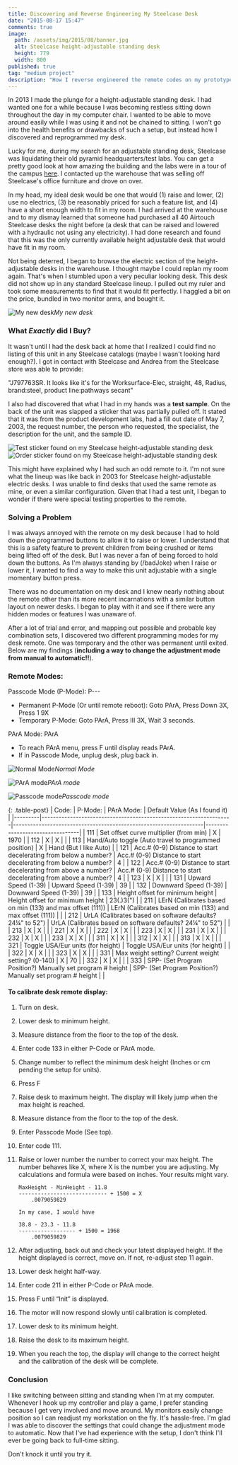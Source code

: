 ```yaml
---
title: Discovering and Reverse Engineering My Steelcase Desk
date: "2015-08-17 15:47"
comments: true
image:  
  path: /assets/img/2015/08/banner.jpg
  alt: Steelcase height-adjustable standing desk
  height: 779
  width: 800
published: true
tag: "medium project"
description: "How I reverse engineered the remote codes on my prototype Steelcase sit/stand desk unlocking secret developer codes to enable One Touch adjustments"
---
```


In 2013 I made the plunge for a height-adjustable standing desk. I had wanted one for a while because I was becoming restless sitting down throughout the day in my computer chair. I wanted to be able to move around easily while I was using it and not be chained to sitting. I won't go into the health benefits or drawbacks of such a setup, but instead how I discovered and reprogrammed my desk.

Lucky for me, during my search for an adjustable standing desk, Steelcase was liquidating their old pyramid headquarters/test labs. You can get a pretty good look at how amazing the building and the labs were in a tour of the campus [here](https://www.youtube.com/watch?v=GTsdOLD-CyI).
I contacted up the warehouse that was selling off Steelcase's office furniture and drove on over.

In my head, my ideal desk would be one that would (1) raise and lower, (2) use no electrics, (3) be reasonably priced for such a feature list, and (4) have a short enough width to fit in my room. I had arrived at the warehouse and to my dismay learned that someone had purchased all 40 Airtouch Steelcase desks the night before (a desk that can be raised and lowered with a hydraulic not using any electricity). I had done research and found that this was the only currently available height adjustable desk that would have fit in my room.

Not being deterred, I began to browse the electric section of the height-adjustable desks in the warehouse. I thought maybe I could replan my room again. That's when I stumbled upon a very peculiar looking desk. This desk did not show up in any standard Steelcase lineup. I pulled out my ruler and took some measurements to find that it would fit perfectly. I haggled a bit on the price, bundled in two monitor arms, and bought it.

![My new desk](/assets/img/2015/08/desk.jpg)*My new desk*

### What _Exactly_ did I Buy?

It wasn't until I had the desk back at home that I realized I could find no listing of this unit in any Steelcase catalogs (maybe I wasn't looking hard enough?). I got in contact with Steelcase and Andrea from the Steelcase store was able to provide:

"J797763SR. It looks like it's for the Worksurface-Elec, straight, 48, Radius, brand:steel, product line:pathways secant"

I also had discovered that what I had in my hands was a **test sample**. On the back of the unit was slapped a sticker that was partially pulled off. It stated that it was from the product development labs, had a fill out date of May 7, 2003, the request number, the person who requested, the specialist, the description for the unit, and the sample ID.

![Test sticker found on my Steelcase height-adjustable standing desk](/assets/img/2015/08/test_sticker.jpg)
![Order sticker found on my Steelcase height-adjustable standing desk](/assets/img/2015/08/order_sticker.jpg)

This might have explained why I had such an odd remote to it. I'm not sure what the lineup was like back in 2003 for Steelcase height-adjustable electric desks. I was unable to find desks that used the same remote as mine, or even a similar configuration. Given that I had a test unit, I began to wonder if there were special testing properties to the remote.

### Solving a Problem

I was always annoyed with the remote on my desk because I had to hold down the programmed buttons to allow it to raise or lower. I understand that this is a safety feature to prevent children from being crushed or items being lifted off of the desk. But I was never a fan of being forced to hold down the buttons. As I'm always standing by (/badJoke) when I raise or lower it, I wanted to find a way to make this unit adjustable with a single momentary button press.

There was no documentation on my desk and I knew nearly nothing about the remote other than its more recent incarnations with a similar button layout on newer desks. I began to play with it and see if there were any hidden modes or features I was unaware of.

After a lot of trial and error, and mapping out possible and probable key combination sets, I discovered two different programming modes for my desk remote. One was temporary and the other was permanent until exited. Below are my findings (**including a way to change the adjustment mode from manual to automatic!!**).


### Remote Modes:

Passcode Mode (P-Mode): P---

  - Permanent P-Mode (Or until remote reboot): Goto PArA, Press Down 3X, Press 1 9X
  - Temporary P-Mode: Goto PArA, Press III 3X, Wait 3 seconds.

PArA Mode: PArA

  - To reach PArA menu, press F until display reads PArA.
  - If in Passcode Mode, unplug desk, plug back in.

![Normal Mode](/assets/img/2015/08/normal.jpg)*Normal Mode*

![PArA mode](/assets/img/2015/08/PArA.jpg)*PArA mode*

![Passcode mode](/assets/img/2015/08/passcode.jpg)*Passcode mode*

{: .table-post}
  | Code: 	| P-Mode:                                                         	| PArA Mode:                                                      	| Default Value (As I found it) 	|
  |---------|-------------------------------------------------------------------|-------------------------------------------------------------------|---------------------------------|
  | 111   	| Set offset curve multiplier (from min)                          	| X                                                               	| 1970                          	|
  | 112   	| X                                                               	| X                                                               	|                               	|
  | 113   	| Hand/Auto toggle (Auto travel to programmed position)           	| X                                                               	| Hand (But I like Auto)        	|
  | 121   	| Acc.# (0-9) Distance to start decelerating from below a number? 	| Acc.# (0-9) Distance to start decelerating from below a number? 	| 4                             	|
  | 122   	| Acc.# (0-9) Distance to start decelerating from above a number? 	| Acc.# (0-9) Distance to start decelerating from above a number? 	| 4                             	|
  | 123   	| X                                                               	| X                                                               	|                               	|
  | 131   	| Upward Speed (1-39)                                             	| Upward Speed (1-39)                                             	| 39                            	|
  | 132   	| Downward Speed (1-39)                                           	| Downward Speed (1-39)                                           	| 39                            	|
  | 133   	| Height offset for minimum height                                	| Height offset for minimum height                                	| 23(.)3(")                     	|
  | 211   	| LErN (Calibrates based on min (133) and max offset (111))       	| LErN (Calibrates based on min (133) and max offset (111))       	|                               	|
  | 212   	| UrLA (Calibrates based on software defaults? 24¼" to 52")       	| UrLA (Calibrates based on software defaults? 24¼" to 52")       	|                               	|
  | 213   	| X                                                               	| X                                                               	|                               	|
  | 221   	| X                                                               	| X                                                               	|                               	|
  | 222   	| X                                                               	| X                                                               	|                               	|
  | 223   	| X                                                               	| X                                                               	|                               	|
  | 231   	| X                                                               	| X                                                               	|                               	|
  | 232   	| X                                                               	| X                                                               	|                               	|
  | 233   	| X                                                               	| X                                                               	|                               	|
  | 311   	| X                                                               	| X                                                               	|                               	|
  | 312   	| X                                                               	| X                                                               	|                               	|
  | 313   	| X                                                               	| X                                                               	|                               	|
  | 321   	| Toggle USA/Eur units (for height)                               	| Toggle USA/Eur units (for height)                               	|                               	|
  | 322   	| X                                                               	| X                                                               	|                               	|
  | 323   	| X                                                               	| X                                                               	|                               	|
  | 331   	| Max weight setting? Current weight setting? (0-140)             	| X                                                               	| 70                            	|
  | 332   	| X                                                               	| X                                                               	|                               	|
  | 333   	| SPP- (Set Program Position?) Manually set program # height      	| SPP- (Set Program Position?) Manually set program # height      	|                               	|


#### To calibrate desk remote display:

1. Turn on desk.
2. Lower desk to minimum height.
3. Measure distance from the floor to the top of the desk.
4. Enter code 133 in either P-Code or PArA mode.
5. Change number to reflect the minimum desk height (Inches or cm pending the setup for units).
6. Press F
7. Raise desk to maximum height. The display will likely jump when the max height is reached.
8. Measure distance from the floor to the top of the desk.
9. Enter Passcode Mode (See top).
10. Enter code 111.
11. Raise or lower number the number to correct your max height. The number behaves like X, where X is the number you are adjusting. My calculations and formula were based on inches. Your results might vary.

    ```
    MaxHeight - MinHeight - 11.8
    ---------------------------- + 1500 = X
        .0079059829

    In my case, I would have

    38.8 - 23.3 - 11.8
    ------------------ + 1500 = 1968
        .0079059829
    ```

12. After adjusting, back out and check your latest displayed height. If the height displayed is correct, move on. If not, re-adjust step 11 again.
13. Lower desk height half-way.
14. Enter code 211 in either P-Code or PArA mode.
15. Press F until “Init” is displayed.
16. The motor will now respond slowly until calibration is completed.
17. Lower desk to its minimum height.
18. Raise the desk to its maximum height.
19. When you reach the top, the display will change to the correct height and the calibration of the desk will be complete.


### Conclusion

I like switching between sitting and standing when I'm at my computer. Whenever I hook up my controller and play a game, I prefer standing because I get very involved and move around. My monitors easily change position so I can readjust my workstation on the fly. It's hassle-free. I'm glad I was able to discover the settings that could change the adjustment mode to automatic. Now that I've had experience with the setup, I don't think I'll ever be going back to full-time sitting.

Don't knock it until you try it.
